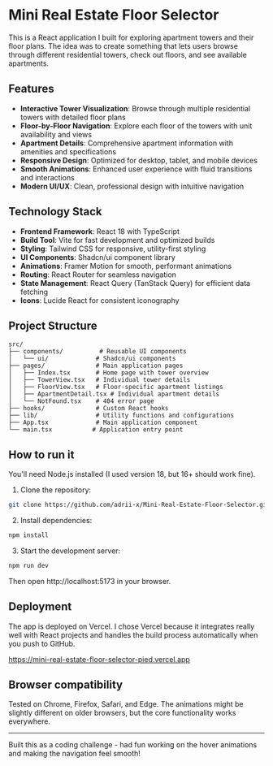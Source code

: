# Mini Real Estate Floor Selector

This is a React application I built for exploring apartment towers and their floor plans. The idea was to create something that lets users browse through different residential towers, check out floors, and see available apartments.

## Features

- **Interactive Tower Visualization**: Browse through multiple residential towers with detailed floor plans
- **Floor-by-Floor Navigation**: Explore each floor of the towers with unit availability and views
- **Apartment Details**: Comprehensive apartment information with amenities and specifications
- **Responsive Design**: Optimized for desktop, tablet, and mobile devices
- **Smooth Animations**: Enhanced user experience with fluid transitions and interactions
- **Modern UI/UX**: Clean, professional design with intuitive navigation

## Technology Stack

- **Frontend Framework**: React 18 with TypeScript
- **Build Tool**: Vite for fast development and optimized builds
- **Styling**: Tailwind CSS for responsive, utility-first styling
- **UI Components**: Shadcn/ui component library
- **Animations**: Framer Motion for smooth, performant animations
- **Routing**: React Router for seamless navigation
- **State Management**: React Query (TanStack Query) for efficient data fetching
- **Icons**: Lucide React for consistent iconography

## Project Structure

```
src/
├── components/          # Reusable UI components
│   └── ui/             # Shadcn/ui components
├── pages/              # Main application pages
│   ├── Index.tsx       # Home page with tower overview
│   ├── TowerView.tsx   # Individual tower details
│   ├── FloorView.tsx   # Floor-specific apartment listings
│   ├── ApartmentDetail.tsx # Individual apartment details
│   └── NotFound.tsx    # 404 error page
├── hooks/              # Custom React hooks
├── lib/                # Utility functions and configurations
├── App.tsx             # Main application component
└── main.tsx           # Application entry point
```

## How to run it

You'll need Node.js installed (I used version 18, but 16+ should work fine).

1. Clone the repository:
```bash
git clone https://github.com/adrii-x/Mini-Real-Estate-Floor-Selector.git
```

2. Install dependencies:
```bash
npm install
```

3. Start the development server:
```bash
npm run dev
```

Then open http://localhost:5173 in your browser.

## Deployment

The app is deployed on Vercel. I chose Vercel because it integrates really well with React projects and handles the build process automatically when you push to GitHub.

https://mini-real-estate-floor-selector-pied.vercel.app

## Browser compatibility

Tested on Chrome, Firefox, Safari, and Edge. The animations might be slightly different on older browsers, but the core functionality works everywhere.

---

Built this as a coding challenge - had fun working on the hover animations and making the navigation feel smooth!